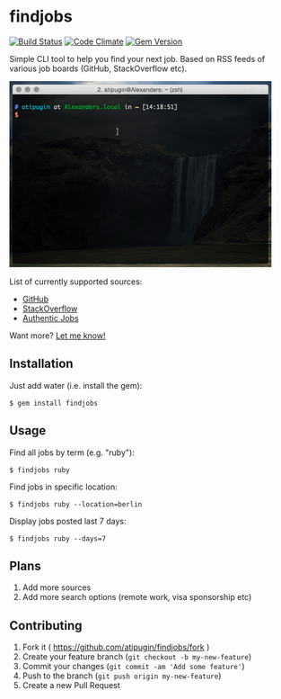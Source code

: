 # findjobs

[![Build Status](https://travis-ci.org/atipugin/findjobs.svg)](https://travis-ci.org/atipugin/findjobs)
[![Code Climate](https://codeclimate.com/github/atipugin/findjobs/badges/gpa.svg)](https://codeclimate.com/github/atipugin/findjobs)
[![Gem Version](https://badge.fury.io/rb/findjobs.svg)](http://badge.fury.io/rb/findjobs)

Simple CLI tool to help you find your next job. Based on RSS feeds of various job boards (GitHub, StackOverflow etc).

![](https://raw.githubusercontent.com/atipugin/findjobs/master/images/example.gif)

List of currently supported sources:
- [GitHub](https://jobs.github.com/)
- [StackOverflow](https://careers.stackoverflow.com/)
- [Authentic Jobs](https://authenticjobs.com/)

Want more? [Let me know!](https://github.com/atipugin/findjobs/issues/new)

## Installation

Just add water (i.e. install the gem):

    $ gem install findjobs

## Usage

Find all jobs by term (e.g. "ruby"):

    $ findjobs ruby

Find jobs in specific location:

    $ findjobs ruby --location=berlin

Display jobs posted last 7 days:

    $ findjobs ruby --days=7

## Plans

1. Add more sources
2. Add more search options (remote work, visa sponsorship etc)

## Contributing

1. Fork it ( https://github.com/atipugin/findjobs/fork )
2. Create your feature branch (`git checkout -b my-new-feature`)
3. Commit your changes (`git commit -am 'Add some feature'`)
4. Push to the branch (`git push origin my-new-feature`)
5. Create a new Pull Request
